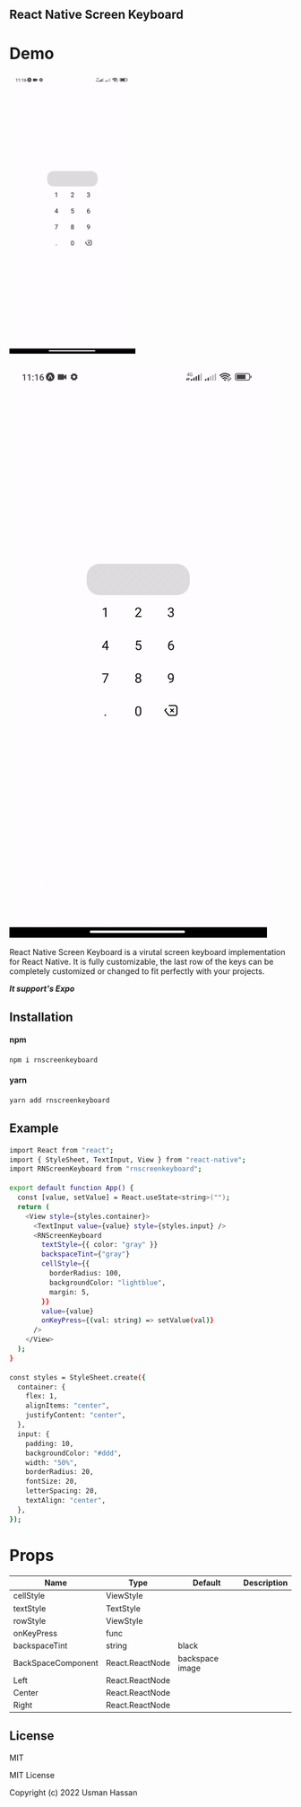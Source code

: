 ## React Native Screen Keyboard 

# Demo
<img src="https://github.com/usmangurowa/RNScreenKeyboard/blob/main/.github/demo.gif" height="500" />

![](https://github.com/usmangurowa/RNScreenKeyboard/blob/main/.github/demo.gif)

React Native Screen Keyboard is a virutal screen keyboard implementation for React Native. It is fully customizable, the last row of the keys can be completely customized or changed to fit perfectly with your projects.

_**It support's Expo**_
## Installation 
#### npm

```sh
npm i rnscreenkeyboard
```
#### yarn

```sh
yarn add rnscreenkeyboard
```

## Example

```sh
import React from "react";
import { StyleSheet, TextInput, View } from "react-native";
import RNScreenKeyboard from "rnscreenkeyboard";

export default function App() {
  const [value, setValue] = React.useState<string>("");
  return (
    <View style={styles.container}>
      <TextInput value={value} style={styles.input} />
      <RNScreenKeyboard
        textStyle={{ color: "gray" }}
        backspaceTint={"gray"}
        cellStyle={{
          borderRadius: 100,
          backgroundColor: "lightblue",
          margin: 5,
        }}
        value={value}
        onKeyPress={(val: string) => setValue(val)}
      />
    </View>
  );
}

const styles = StyleSheet.create({
  container: {
    flex: 1,
    alignItems: "center",
    justifyContent: "center",
  },
  input: {
    padding: 10,
    backgroundColor: "#ddd",
    width: "50%",
    borderRadius: 20,
    fontSize: 20,
    letterSpacing: 20,
    textAlign: "center",
  },
});

```


# Props

| Name | Type | Default | Description |
| ------ | ------ | ------- | ----------- |
| cellStyle | ViewStyle | 
| textStyle | TextStyle |
| rowStyle | ViewStyle | 
| onKeyPress | func | 
| backspaceTint | string | black
| BackSpaceComponent | React.ReactNode | backspace image
| Left | React.ReactNode |
| Center | React.ReactNode |
| Right | React.ReactNode |


## License

MIT

MIT License

Copyright (c) 2022 Usman Hassan
